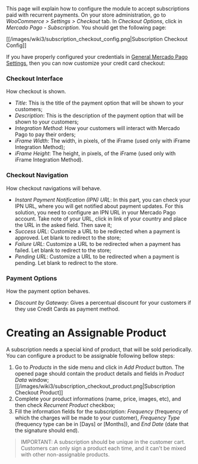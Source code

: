 This page will explain how to configure the module to accept subscriptions paid with recurrent payments. On your store administration, go to *WooCommerce > Settings > Checkout* tab. In *Checkout Options*, click in *Mercado Pago - Subscription*. You should get the following page:

[[/images/wiki3/subscription_checkout_config.png|Subscription Checkout Config]]

If you have properly configured your credentials in <a href="https://github.com/mercadopago/cart-woocommerce/wiki/General-Mercado-Pago-Settings">General Mercado Pago Settings</a>, then you can now customize your credit card checkout:

### Checkout Interface
How checkout is shown.
  * *Title*: This is the title of the payment option that will be shown to your customers;
  * *Description*: This is the description of the payment option that will be shown to your customers;
  * *Integration Method*: How your customers will interact with Mercado Pago to pay their orders;
  * *iFrame Width*: The width, in pixels, of the iFrame (used only with iFrame Integration Method);
  * *iFrame Height*: The height, in pixels, of the iFrame (used only with iFrame Integration Method).

### Checkout Navigation
How checkout navigations will behave.
  * *Instant Payment Notification (IPN) URL*: In this part, you can check your IPN URL, where you will get notified about payment updates. For this solution, you need to configure an IPN URL in your Mercado Pago account. Take note of your URL, click in link of your country and place the URL in the asked field. Then save it;
  * *Success URL*: Customize a URL to be redirected when a payment is approved. Let blank to redirect to the store;
  * *Failure URL*: Customize a URL to be redirected when a payment has failed. Let blank to redirect to the store;
  * *Pending URL*: Customize a URL to be redirected when a payment is pending. Let blank to redirect to the store.

### Payment Options
How the payment option behaves.
  * *Discount by Gateway*: Gives a percentual discount for your customers if they use Credit Cards as payment method.

# Creating an Assignable Product
A subscription needs a special kind of product, that will be sold periodically. You can configure a product to be assignable following bellow steps:
1. Go to *Products* in the side menu and click in *Add Product* button. The opened page should contain the product details and fields in *Product Data* window;<br>[[/images/wiki3/subscription_checkout_product.png|Subscription Checkout Product]]
2. Complete your product informations (name, price, images, etc), and then check *Recurrent Product* checkbox;
3. Fill the information fields for the subscription: *Frequency* (frequency of which the charges will be made to your customer), *Frequency Type* (frequency type can be in [Days] or [Months]), and *End Date* (date that the signature should end).

> IMPORTANT: A subscription should be unique in the customer cart. Customers can only sign a product each time, and it can't be mixed with other non-assignable products.